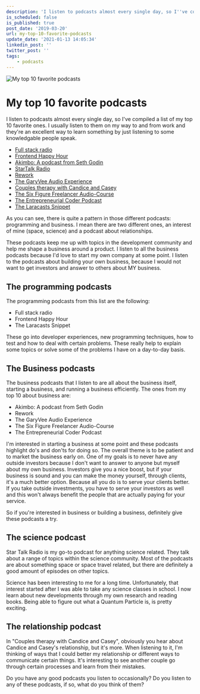 ```yaml
---
description: 'I listen to podcasts almost every single day, so I''ve compiled a list of my top 10 favorite ones.'
is_scheduled: false
is_published: true
post_date: '2019-03-20'
url: my-top-10-favorite-podcasts
update_date: '2021-01-13 14:05:34'
linkedin_post: ''
twitter_post: ''
tags:
    - podcasts
---
```

![My top 10 favorite podcasts](/images/articles/headphones.jpeg)

# My top 10 favorite podcasts
I listen to podcasts almost every single day, so I've compiled a list of my top 10 favorite ones. 
I usually listen to them on my way to and from work and they're an excellent way to learn something 
by just listening to some knowledgable people speak. 

- [Full stack radio](http://www.fullstackradio.com/)
- [Frontend Happy Hour](https://frontendhappyhour.com/)
- [Akimbo: A podcast from Seth Godin](https://www.akimbo.me/)
- [StarTalk Radio](https://www.startalkradio.net/)
- [Rework](https://rework.fm/)
- [The GaryVee Audio Experience](https://www.garyvaynerchuk.com/podcast/)
- [Couples therapy with Candice and Casey](https://anchor.fm/couples-therapy)
- [The Six Figure Freelancer Audio-Course](https://player.fm/series/the-six-figure-freelancer-audio-course)
- [The Entrepreneurial Coder Podcast](https://www.ecpodcast.io/)
- [The Laracasts Snippet](https://laracasts.com/podcast)

As you can see, there is quite a pattern in those different podcasts: programming and business. 
I mean there are two different ones, an interest of mine (space, science) and a podcast about 
relationships. 

These podcasts keep me up with topics in the development community and help me shape a business 
around a product. I listen to all the business podcasts because I'd love to start my own 
company at some point. I listen to the podcasts about building your own business, 
because I would not want to get investors and answer to others about MY business.

## The programming podcasts
The programming podcasts from this list are the following:
- Full stack radio
- Frontend Happy Hour
- The Laracasts Snippet

These go into developer experiences, new programming techniques, 
how to test and how to deal with certain problems. 
These really help to explain some topics or solve some of the problems I have on a day-to-day basis.

## The Business podcasts
The business podcasts that I listen to are all about the business itself, 
starting a business, and running a business efficiently. 
The ones from my top 10 about business are:
- Akimbo: A podcast from Seth Godin
- Rework
- The GaryVee Audio Experience
- The Six Figure Freelancer Audio-Course
- The Entrepreneurial Coder Podcast

I'm interested in starting a business at some point and these podcasts highlight do's and don'ts for 
doing so. The overall theme is to be patient and to market the business early on. 
One of my goals is to never have any outside investors because I don't want to answer 
to anyone but myself about my own business. Investors give you a nice boost, 
but if your business is sound and you can make the money yourself, through clients, 
it's a much better option. Because all you do is to serve your clients better. 
If you take outside investments, you have to serve your investors as well and this won't always 
benefit the people that are actually paying for your service. 

So if you're interested in business or building a business, definitely give these podcasts a try.

## The science podcast
Star Talk Radio is my go-to podcast for anything science related. 
They talk about a range of topics within the science community. 
Most of the podcasts are about something space or space travel related, 
but there are definitely a good amount of episodes on other topics.

Science has been interesting to me for a long time. Unfortunately, 
that interest started after I was able to take any science classes in school. 
I now learn about new developments through my own research and reading books. 
Being able to figure out what a Quantum Particle is, is pretty exciting. 

## The relationship podcast
In "Couples therapy with Candice and Casey", obviously you hear about Candice and Casey's 
relationship, but it's more. When listening to it, I'm thinking of ways that I could 
better my relationship or different ways to communicate certain things. 
It's interesting to see another couple go through certain processes and learn from their mistakes.

Do you have any good podcasts you listen to occasionally? Do you listen to any of these podcasts, 
if so, what do you think of them?

